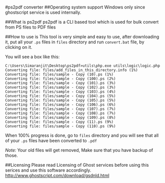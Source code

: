 #ps2pdf converter
##Operating system support
Windows only since ghostscript service is used internally.

##What is ps2pdf
ps2pdf is a CLI based tool which is used for bulk convert from PS files to PDF files

##How to use is
This tool is very simple and easy to use, after downloading it, put all your `.ps` files in `files` directory and run `convert.bat` file, by clicking on it.

You will see a box like this:
```
C:\Users\Simaranjit\Desktop\ps2pdf>utils\php.exe utils\logic\logic.php
Converting file: files/add_files_in_this_directory.info (1%)
Converting file: files/sample - Copy (10).ps (1%)
Converting file: files/sample - Copy (100).ps (2%)
Converting file: files/sample - Copy (101).ps (3%)
Converting file: files/sample - Copy (102).ps (3%)
Converting file: files/sample - Copy (103).ps (4%)
Converting file: files/sample - Copy (104).ps (5%)
Converting file: files/sample - Copy (105).ps (5%)
Converting file: files/sample - Copy (106).ps (6%)
Converting file: files/sample - Copy (107).ps (7%)
Converting file: files/sample - Copy (108).ps (7%)
Converting file: files/sample - Copy (109).ps (8%)
Converting file: files/sample - Copy (11).ps (9%)
Converting file: files/sample - Copy (110).ps (9%)
````

When 100% progress is done, go to `files` directory and you will see that all of your `.ps` files have been converted to `.pdf`

*Note:* Your old files will get removed, Make sure that you have backup of those.

##Licensing
Please read Licensing of Ghost services before using this serices and use this software accordingly.
http://www.ghostscript.com/download/gsdnld.html
